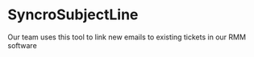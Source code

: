# SyncroSubjectLine
Our team uses this tool to link new emails to existing tickets in our RMM software
